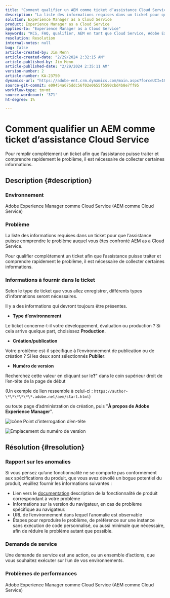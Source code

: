```yaml
---
title: "Comment qualifier un AEM comme ticket d’assistance Cloud Service"
description: "La liste des informations requises dans un ticket pour que l’assistance puisse comprendre le problème auquel vous êtes confronté AEM as a Cloud Service."
solution: Experience Manager as a Cloud Service
product: Experience Manager as a Cloud Service
applies-to: "Experience Manager as a Cloud Service"
keywords: "KCS, FAQ, qualifier, AEM en tant que Cloud Service, Adobe Experience Manager en tant que Cloud Service, ticket d’assistance"
resolution: Resolution
internal-notes: null
bug: false
article-created-by: Jim Menn
article-created-date: "2/29/2024 2:32:15 AM"
article-published-by: Jim Menn
article-published-date: "2/29/2024 2:35:11 AM"
version-number: 2
article-number: KA-23750
dynamics-url: "https://adobe-ent.crm.dynamics.com/main.aspx?forceUCI=1&pagetype=entityrecord&etn=knowledgearticle&id=38c40abe-aad6-ee11-9079-6045bd006268"
source-git-commit: e09454a675ddc56f02e0655f5590cbd4b8e7ff95
workflow-type: tm+mt
source-wordcount: '371'
ht-degree: 1%

---
```


# Comment qualifier un AEM comme ticket d’assistance Cloud Service


Pour remplir complètement un ticket afin que l’assistance puisse traiter et comprendre rapidement le problème, il est nécessaire de collecter certaines informations.

## Description {#description}


### Environnement

Adobe Experience Manager comme Cloud Service (AEM comme Cloud Service)

### Problème

La liste des informations requises dans un ticket pour que l’assistance puisse comprendre le problème auquel vous êtes confronté AEM as a Cloud Service.

Pour qualifier complètement un ticket afin que l’assistance puisse traiter et comprendre rapidement le problème, il est nécessaire de collecter certaines informations.

### Informations à fournir dans le ticket

Selon le type de ticket que vous allez enregistrer, différents types d’informations seront nécessaires.

Il y a des informations qui devront toujours être présentes.

- <b>Type d’environnement</b>


Le ticket concerne-t-il votre développement, évaluation ou production ? Si cela arrive quelque part, choisissez <b>Production</b>.

- <b>Création/publication</b>


Votre problème est-il spécifique à l’environnement de publication ou de création ? Si les deux sont sélectionnés <b>Publier</b>.

- <b>Numéro de version</b>


Recherchez cette valeur en cliquant sur le<b>?</b>&quot; dans le coin supérieur droit de l’en-tête de la page de début

(Un exemple de lien ressemble à celui-ci : `https://author-\*\*\*\*\*\*.adobe.net/aem/start.html`)

ou toute page d’administration de création, puis &quot;<b>À propos de Adobe Experience Manager</b>&quot;.

![Icône Point d’interrogation d’en-tête](https://helpx.adobe.com/content/dam/help/en/experience-manager/kb/how-to-fully-qualify-an-AEM-as-a-cloud-service-ticket/jcr_content/main-pars/image/question_mark_topheader.jpg.img.jpg)

![Emplacement du numéro de version](https://helpx.adobe.com/content/dam/help/en/experience-manager/kb/how-to-fully-qualify-an-AEM-as-a-cloud-service-ticket/jcr_content/main-pars/image_23429537/release_number.jpg.img.jpg)

## Résolution {#resolution}


### Rapport sur les anomalies

Si vous pensez qu’une fonctionnalité ne se comporte pas conformément aux spécifications du produit, que vous avez dévoilé un bogue potentiel du produit, veuillez fournir les informations suivantes :

- Lien vers le [documentation](https://experienceleague.adobe.com/docs/?lang=fr) description de la fonctionnalité de produit correspondant à votre problème
- Informations sur la version du navigateur, en cas de problème spécifique au navigateur.
- URL de l’environnement dans lequel l’anomalie est observable
- Étapes pour reproduire le problème, de préférence sur une instance sans exécution de code personnalisé, ou aussi minimale que nécessaire, afin de réduire le problème autant que possible.

### Demande de service

Une demande de service est une action, ou un ensemble d’actions, que vous souhaitez exécuter sur l’un de vos environnements.

### Problèmes de performances

Adobe Experience Manager comme Cloud Service (AEM comme Cloud Service)
